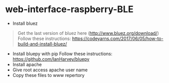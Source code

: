 # web-interface-raspberry-BLE

* Install bluez
>Get the last version of bluez here (http://www.bluez.org/download/)
>Follow these instructions: https://codeyarns.com/2017/06/05/how-to-build-and-install-bluez/
* Install bluepy with pip
Follow these instructions: https://github.com/IanHarvey/bluepy
* Install apache
* Give root access apache user name
* Copy these files to www repertory
